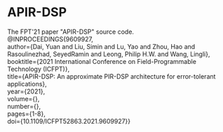 # APIR-DSP
The FPT'21 paper "APIR-DSP" source code.  
@INPROCEEDINGS{9609927,  
  author={Dai, Yuan and Liu, Simin and Lu, Yao and Zhou, Hao and Rasoulinezhad, SeyedRamin and Leong, Philip H.W. and Wang, Lingli},  
  booktitle={2021 International Conference on Field-Programmable Technology (ICFPT)},   
  title={APIR-DSP: An approximate PIR-DSP architecture for error-tolerant applications},   
  year={2021},  
  volume={},  
  number={},  
  pages={1-8},  
  doi={10.1109/ICFPT52863.2021.9609927}}  
